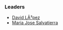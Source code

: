 ### Leaders

* [David LÃ³pez](mailto:david.lopez@owasp.org)
* [Maria Jose Salvatierra](mailto:maria.salvatierra@owasp.org)
